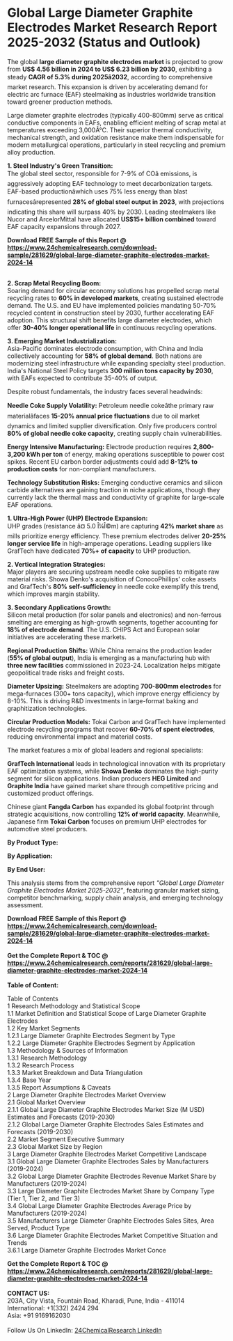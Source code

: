 <h1>Global Large Diameter Graphite Electrodes Market Research Report 2025-2032 (Status and Outlook)</h1><p>The global <strong>large diameter graphite electrodes market</strong> is projected to grow from <strong>US$ 4.56 billion in 2024 to US$ 6.23 billion by 2030</strong>, exhibiting a steady <strong>CAGR of 5.3% during 2025â2032</strong>, according to comprehensive market research. This expansion is driven by accelerating demand for electric arc furnace (EAF) steelmaking as industries worldwide transition toward greener production methods.</p><p>Large diameter graphite electrodes (typically 400-800mm) serve as critical conductive components in EAFs, enabling efficient melting of scrap metal at temperatures exceeding 3,000Â°C. Their superior thermal conductivity, mechanical strength, and oxidation resistance make them indispensable for modern metallurgical operations, particularly in steel recycling and premium alloy production.</p><p><strong>1. Steel Industry's Green Transition:</strong><br>
The global steel sector, responsible for 7-9% of COâ emissions, is aggressively adopting EAF technology to meet decarbonization targets. EAF-based productionâwhich uses 75% less energy than blast furnacesârepresented <strong>28% of global steel output in 2023</strong>, with projections indicating this share will surpass 40% by 2030. Leading steelmakers like Nucor and ArcelorMittal have allocated <strong>US$15+ billion combined</strong> toward EAF capacity expansions through 2027.</p><div><b>Download FREE Sample of this Report @ 
            <a href="https://www.24chemicalresearch.com/download-sample/281629/global-large-diameter-graphite-electrodes-market-2024-14">
            https://www.24chemicalresearch.com/download-sample/281629/global-large-diameter-graphite-electrodes-market-2024-14</a></b></div><br><p><strong>2. Scrap Metal Recycling Boom:</strong><br>
Soaring demand for circular economy solutions has propelled scrap metal recycling rates to <strong>60% in developed markets</strong>, creating sustained electrode demand. The U.S. and EU have implemented policies mandating 50-70% recycled content in construction steel by 2030, further accelerating EAF adoption. This structural shift benefits large diameter electrodes, which offer <strong>30-40% longer operational life</strong> in continuous recycling operations.</p><p><strong>3. Emerging Market Industrialization:</strong><br>
Asia-Pacific dominates electrode consumption, with China and India collectively accounting for <strong>58% of global demand</strong>. Both nations are modernizing steel infrastructure while expanding specialty steel production. India's National Steel Policy targets <strong>300 million tons capacity by 2030</strong>, with EAFs expected to contribute 35-40% of output.</p><p>Despite robust fundamentals, the industry faces several headwinds:</p><p><strong>Needle Coke Supply Volatility:</strong> Petroleum needle cokeâthe primary raw materialâfaces <strong>15-20% annual price fluctuations</strong> due to oil market dynamics and limited supplier diversification. Only five producers control <strong>80% of global needle coke capacity</strong>, creating supply chain vulnerabilities.</p><p><strong>Energy Intensive Manufacturing:</strong> Electrode production requires <strong>2,800-3,200 kWh per ton</strong> of energy, making operations susceptible to power cost spikes. Recent EU carbon border adjustments could add <strong>8-12% to production costs</strong> for non-compliant manufacturers.</p><p><strong>Technology Substitution Risks:</strong> Emerging conductive ceramics and silicon carbide alternatives are gaining traction in niche applications, though they currently lack the thermal mass and conductivity of graphite for large-scale EAF operations.</p><p><strong>1. Ultra-High Power (UHP) Electrode Expansion:</strong><br>
UHP grades (resistance â¤ 5.0 Î¼Î©m) are capturing <strong>42% market share</strong> as mills prioritize energy efficiency. These premium electrodes deliver <strong>20-25% longer service life</strong> in high-amperage operations. Leading suppliers like GrafTech have dedicated <strong>70%+ of capacity</strong> to UHP production.</p><p><strong>2. Vertical Integration Strategies:</strong><br>
Major players are securing upstream needle coke supplies to mitigate raw material risks. Showa Denko's acquisition of ConocoPhillips' coke assets and GrafTech's <strong>80% self-sufficiency</strong> in needle coke exemplify this trend, which improves margin stability.</p><p><strong>3. Secondary Applications Growth:</strong><br>
Silicon metal production (for solar panels and electronics) and non-ferrous smelting are emerging as high-growth segments, together accounting for <strong>18% of electrode demand</strong>. The U.S. CHIPS Act and European solar initiatives are accelerating these markets.</p><p><strong>Regional Production Shifts:</strong> While China remains the production leader (<strong>55% of global output</strong>), India is emerging as a manufacturing hub with <strong>three new facilities</strong> commissioned in 2023-24. Localization helps mitigate geopolitical trade risks and freight costs.</p><p><strong>Diameter Upsizing:</strong> Steelmakers are adopting <strong>700-800mm electrodes</strong> for mega-furnaces (300+ tons capacity), which improve energy efficiency by 8-10%. This is driving R&amp;D investments in large-format baking and graphitization technologies.</p><p><strong>Circular Production Models:</strong> Tokai Carbon and GrafTech have implemented electrode recycling programs that recover <strong>60-70% of spent electrodes</strong>, reducing environmental impact and material costs.</p><p>The market features a mix of global leaders and regional specialists:</p><p><strong>GrafTech International</strong> leads in technological innovation with its proprietary EAF optimization systems, while <strong>Showa Denko</strong> dominates the high-purity segment for silicon applications. Indian producers <strong>HEG Limited</strong> and <strong>Graphite India</strong> have gained market share through competitive pricing and customized product offerings.</p><p>Chinese giant <strong>Fangda Carbon</strong> has expanded its global footprint through strategic acquisitions, now controlling <strong>12% of world capacity</strong>. Meanwhile, Japanese firm <strong>Tokai Carbon</strong> focuses on premium UHP electrodes for automotive steel producers.</p><p><strong>By Product Type:</strong></p><p><strong>By Application:</strong></p><p><strong>By End User:</strong></p><p>This analysis stems from the comprehensive report <em>"Global Large Diameter Graphite Electrodes Market 2025-2032"</em>, featuring granular market sizing, competitor benchmarking, supply chain analysis, and emerging technology assessment.</p><div><b>Download FREE Sample of this Report @ 
            <a href="https://www.24chemicalresearch.com/download-sample/281629/global-large-diameter-graphite-electrodes-market-2024-14">
            https://www.24chemicalresearch.com/download-sample/281629/global-large-diameter-graphite-electrodes-market-2024-14</a></b></div><br><div><b>Get the Complete Report & TOC @ 
            <a href="https://www.24chemicalresearch.com/reports/281629/global-large-diameter-graphite-electrodes-market-2024-14">
            https://www.24chemicalresearch.com/reports/281629/global-large-diameter-graphite-electrodes-market-2024-14</a></b></div><br>
            <b>Table of Content:</b><p>Table of Contents<br />
 1 Research Methodology and Statistical Scope<br />
 1.1 Market Definition and Statistical Scope of Large Diameter Graphite Electrodes<br />
 1.2 Key Market Segments<br />
 1.2.1 Large Diameter Graphite Electrodes Segment by Type<br />
 1.2.2 Large Diameter Graphite Electrodes Segment by Application<br />
 1.3 Methodology & Sources of Information<br />
 1.3.1 Research Methodology<br />
 1.3.2 Research Process<br />
 1.3.3 Market Breakdown and Data Triangulation<br />
 1.3.4 Base Year<br />
 1.3.5 Report Assumptions & Caveats<br />
 2 Large Diameter Graphite Electrodes Market Overview<br />
 2.1 Global Market Overview<br />
 2.1.1 Global Large Diameter Graphite Electrodes Market Size (M USD) Estimates and Forecasts (2019-2030)<br />
 2.1.2 Global Large Diameter Graphite Electrodes Sales Estimates and Forecasts (2019-2030)<br />
 2.2 Market Segment Executive Summary<br />
 2.3 Global Market Size by Region<br />
 3 Large Diameter Graphite Electrodes Market Competitive Landscape<br />
 3.1 Global Large Diameter Graphite Electrodes Sales by Manufacturers (2019-2024)<br />
 3.2 Global Large Diameter Graphite Electrodes Revenue Market Share by Manufacturers (2019-2024)<br />
 3.3 Large Diameter Graphite Electrodes Market Share by Company Type (Tier 1, Tier 2, and Tier 3)<br />
 3.4 Global Large Diameter Graphite Electrodes Average Price by Manufacturers (2019-2024)<br />
 3.5 Manufacturers Large Diameter Graphite Electrodes Sales Sites, Area Served, Product Type<br />
 3.6 Large Diameter Graphite Electrodes Market Competitive Situation and Trends<br />
 3.6.1 Large Diameter Graphite Electrodes Market Conce</p><div><b>Get the Complete Report & TOC @ 
            <a href="https://www.24chemicalresearch.com/reports/281629/global-large-diameter-graphite-electrodes-market-2024-14">
            https://www.24chemicalresearch.com/reports/281629/global-large-diameter-graphite-electrodes-market-2024-14</a></b></div><br><b>CONTACT US:</b><br>
            203A, City Vista, Fountain Road, Kharadi, Pune, India - 411014<br>
            International: +1(332) 2424 294<br>
            Asia: +91 9169162030 <br><br>
            Follow Us On LinkedIn: <a href="https://www.linkedin.com/company/24chemicalresearch/">24ChemicalResearch LinkedIn</a>